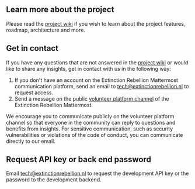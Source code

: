## Learn more about the project

Please read the [project wiki](https://github.com/xrnl/aginun/wiki) if you wish to learn about the project features, roadmap, architecture and more. 

## Get in contact

If you have any questions that are not answered in the [project wiki](https://github.com/xrnl/aginun/wiki) or would like to share any insights, get in contact with us in the following way:
  1. If you don't have an account on the Extinction Rebellion Mattermost communication platform, send an email to [tech@extinctionrebellion.nl](mailto:tech@extinctionrebellion.nl) to request access.
  2. Send a message on the public [volunteer platform channel](https://organise.earth/xr-netherlands/channels/volunteer-platform) of the Extinction Rebellion Mattermost.

We encourage you to communicate publicly on the volunteer platform channel so that everyone in the community can reply to questions and benefits from insights. For sensitive communication, such as security vulnerabilities or violations of the code of conduct, you can communicate directly to our email.

## Request API key or back end password

Email [tech@extinctionrebellion.nl](mailto:tech@extinctionrebellion.nl) to request the development API key or the password to the development backend.
